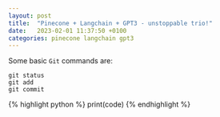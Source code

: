 ```yaml
---
layout: post
title:  "Pinecone + Langchain + GPT3 - unstoppable trio!"
date:   2023-02-01 11:37:50 +0100
categories: pinecone langchain gpt3
---
```


Some basic `Git` commands are:
```
git status
git add
git commit
```

{% highlight python %}
print(code)
{% endhighlight %}

[link]: https://jekyllrb.com/docs/home

